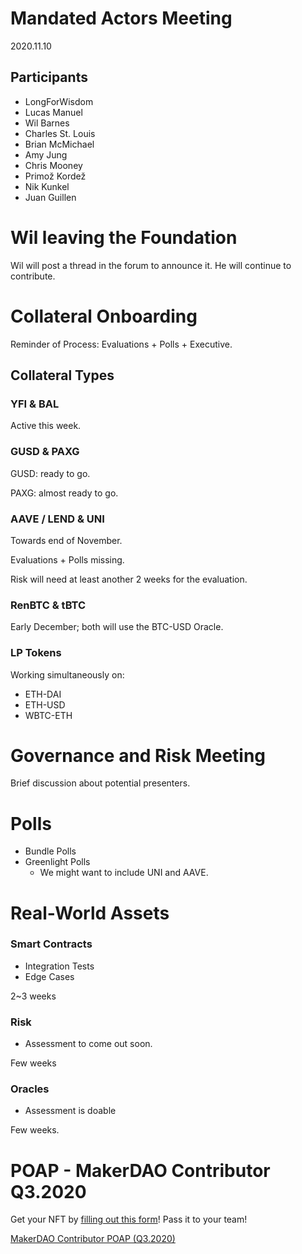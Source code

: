 # Mandated Actors Meeting

2020.11.10

## Participants

- LongForWisdom
- Lucas Manuel
- Wil Barnes
- Charles St. Louis
- Brian McMichael
- Amy Jung
- Chris Mooney
- Primož Kordež
- Nik Kunkel
- Juan Guillen

# Wil leaving the Foundation

Wil will post a thread in the forum to announce it.
He will continue to contribute.

# Collateral Onboarding

Reminder of Process: Evaluations + Polls + Executive.

## Collateral Types

### YFI & BAL

Active this week.

### GUSD & PAXG

GUSD: ready to go.

PAXG: almost ready to go.

### AAVE / LEND & UNI

Towards end of November.

Evaluations + Polls missing.

Risk will need at least another 2 weeks for the evaluation.

### RenBTC & tBTC

Early December; both will use the BTC-USD Oracle.

### LP Tokens

Working simultaneously on:

- ETH-DAI
- ETH-USD
- WBTC-ETH

# Governance and Risk Meeting

Brief discussion about potential presenters.

# Polls

- Bundle Polls
- Greenlight Polls
  - We might want to include UNI and AAVE.

# Real-World Assets

### Smart Contracts

- Integration Tests
- Edge Cases

2~3 weeks

### Risk

- Assessment to come out soon.

Few weeks

### Oracles

- Assessment is doable

Few weeks.

# POAP - MakerDAO Contributor Q3.2020

Get your NFT by [filling out this form](https://docs.google.com/forms/d/1zrhmjJKWyVwIXwwzeESpjC82ReYPXW_qj4DFvnaUzPg/)! Pass it to your team!

[MakerDAO Contributor POAP (Q3.2020)](https://docs.google.com/forms/d/1zrhmjJKWyVwIXwwzeESpjC82ReYPXW_qj4DFvnaUzPg/)
